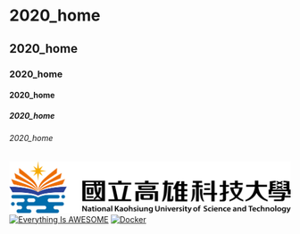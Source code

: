 # 2020_home
## 2020_home
### 2020_home
#### 2020_home
##### 2020_home
###### 2020_home

![NKFUST](182513897.png "第一科大")
[![Everything Is AWESOME](https://img.youtube.com/vi/StTqXEQ2l-Y/0.jpg)](https://www.youtube.com/watch?v=StTqXEQ2l-Y "Everything Is AWESOME")
[![Docker](https://www.youtube.com/watch?v=sSm2dRarhPo/0.jpg)](https://www.youtube.com/watch?v=StTqXEQ2l-Y "Everything Is AWESOME")
